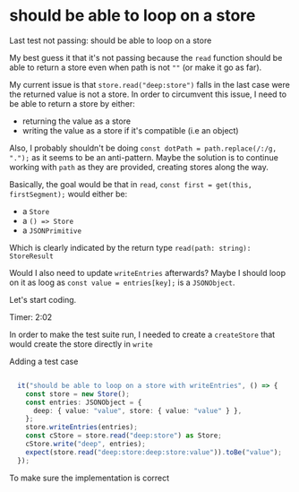 # should be able to loop on a store

Last test not passing: should be able to loop on a store

My best guess it that it's not passing because the `read` function should be able to return a store even when path is not `""` (or make it go as far).

My current issue is that `store.read("deep:store")` falls in the last case were the returned value is not a store.
In order to circumvent this issue, I need to be able to return a store by either:

- returning the value as a store
- writing the value as a store if it's compatible (i.e an object)

Also, I probably shouldn't be doing `const dotPath = path.replace(/:/g, ".");` as it seems to be an anti-pattern. Maybe the solution is to continue working with `path` as they are provided, creating stores along the way.

Basically, the goal would be that in `read`, `const first = get(this, firstSegment);` would either be:

- a `Store`
- a `() => Store`
- a `JSONPrimitive`

Which is clearly indicated by the return type `read(path: string): StoreResult`

Would I also need to update `writeEntries` afterwards? Maybe I should loop on it as loog as `const value = entries[key];` is a `JSONObject`.

Let's start coding.

Timer: 2:02

In order to make the test suite run, I needed to create a `createStore` that would create the store directly in `write`

Adding a test case

```ts

  it("should be able to loop on a store with writeEntries", () => {
    const store = new Store();
    const entries: JSONObject = {
      deep: { value: "value", store: { value: "value" } },
    };
    store.writeEntries(entries);
    const cStore = store.read("deep:store") as Store;
    cStore.write("deep", entries);
    expect(store.read("deep:store:deep:store:value")).toBe("value");
  });
```

To make sure the implementation is correct